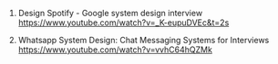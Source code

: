 1. Design Spotify - Google system design interview
    https://www.youtube.com/watch?v=_K-eupuDVEc&t=2s

2. Whatsapp System Design: Chat Messaging Systems for Interviews
    https://www.youtube.com/watch?v=vvhC64hQZMk